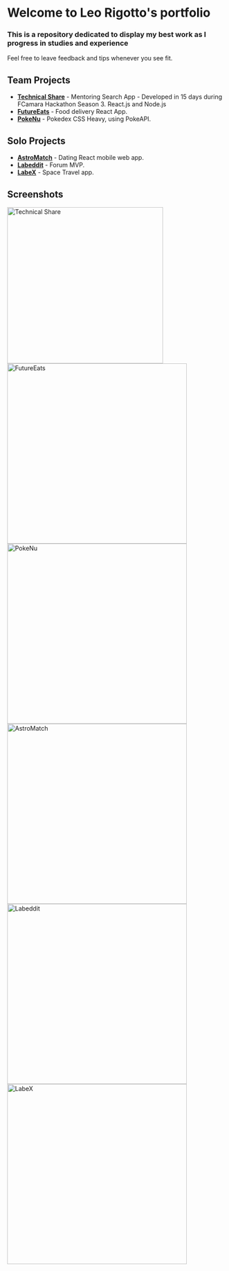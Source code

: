 # Welcome to Leo Rigotto's portfolio

### This is a repository dedicated to display my best work as I progress in studies and experience
Feel free to leave feedback and tips whenever you see fit.


## Team Projects

- **<a href="https://github.com/Squad-25/technical-share-25">Technical Share</a>** - Mentoring Search App - Developed in 15 days during FCamara Hackathon Season 3. React.js and Node.js
- **<a href="https://github.com/future4code/Moreira-labe-food1/tree/4bd81f61d20b9e5918443d4be2c57669bb096b26">FutureEats</a>** - Food delivery React App.
- **<a href="https://github.com/larrygotto/portfolio/tree/main/pokedex">PokeNu</a>** - Pokedex CSS Heavy, using PokeAPI.

## Solo Projects

- **<a href="https://github.com/larrygotto/portfolio/tree/main/astromatch">AstroMatch</a>** - Dating React mobile web app.
- **<a href="https://github.com/larrygotto/portfolio/tree/main/labeddit">Labeddit</a>** - Forum MVP.
- **<a href="https://github.com/larrygotto/portfolio/tree/main/labex">LabeX</a>** - Space Travel app.

## Screenshots

<img width="360" alt="Technical Share" src="https://user-images.githubusercontent.com/92735047/164954160-3ccdcc80-ce9e-4790-accf-f97697b74f4b.png">
<img width="415" alt="FutureEats" src="https://user-images.githubusercontent.com/92735047/159721745-97e85356-d4a2-4467-92b9-676568141d44.png">
<img width="415" alt="PokeNu" src="https://user-images.githubusercontent.com/92735047/159721755-6d51af5d-91b6-4775-8814-33e0f6f97321.png">
<img width="415" alt="AstroMatch" src="https://user-images.githubusercontent.com/92735047/159721761-6a422144-70b7-48c6-9a91-2da18aef91c2.png">
<img width="415" alt="Labeddit" src="https://user-images.githubusercontent.com/92735047/159721768-a73b3fd4-53fc-4cf1-80cf-41caa1bdafb7.png">
<img width="415" alt="LabeX" src="https://user-images.githubusercontent.com/92735047/159721769-b0810e47-7561-436b-ab4c-2decf450fe34.png">
